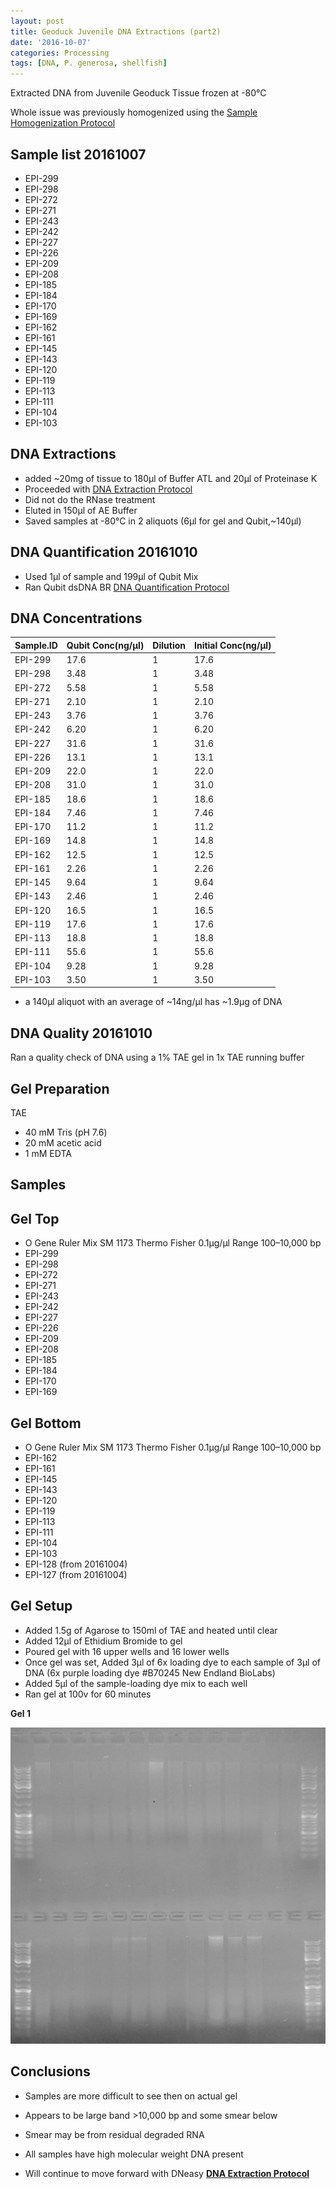 ```yaml
---
layout: post
title: Geoduck Juvenile DNA Extractions (part2)
date: '2016-10-07'
categories: Processing
tags: [DNA, P. generosa, shellfish]
---
```


Extracted DNA from Juvenile Geoduck Tissue frozen at -80°C


Whole issue was previously homogenized using the [Sample Homogenization Protocol](https://hputnam.github.io/Putnam_Lab_Notebook/Homogenization-N2-protocol/)

## Sample list 20161007   
 * EPI-299
 * EPI-298 
 * EPI-272
 * EPI-271
 * EPI-243
 * EPI-242
 * EPI-227
 * EPI-226
 * EPI-209
 * EPI-208
 * EPI-185
 * EPI-184
 * EPI-170
 * EPI-169 
 * EPI-162
 * EPI-161
 * EPI-145
 * EPI-143
 * EPI-120
 * EPI-119
 * EPI-113
 * EPI-111
 * EPI-104
 * EPI-103    

## DNA Extractions 
 * added ~20mg of tissue to 180µl of Buffer ATL and 20µl of Proteinase K
 * Proceeded with [DNA Extraction Protocol](https://hputnam.github.io/Putnam_Lab_Notebook/DNA-Extraction-Protocol/)
 * Did not do the RNase treatment
 * Eluted in 150µl of AE Buffer
 * Saved samples at -80°C in 2 aliquots (6µl for gel and Qubit,~140µl)

## DNA Quantification 20161010
 * Used 1µl of sample and 199µl of Qubit Mix
 * Ran Qubit dsDNA BR [DNA Quantification Protocol](https://hputnam.github.io/Putnam_Lab_Notebook/Qubit_BR_DNA_Protocol/)
 

## DNA Concentrations  

Sample.ID | Qubit Conc(ng/µl) | Dilution | Initial Conc(ng/µl)
 ---|---|---|---
 EPI-299 | 17.6 | 1 | 17.6
 EPI-298 | 3.48 | 1 | 3.48
 EPI-272 | 5.58 | 1 | 5.58
 EPI-271 | 2.10 | 1 | 2.10
 EPI-243 | 3.76 | 1 | 3.76
 EPI-242 | 6.20 | 1 | 6.20
 EPI-227 | 31.6 | 1 | 31.6
 EPI-226 | 13.1 | 1 | 13.1
 EPI-209 | 22.0 | 1 | 22.0
 EPI-208 | 31.0 | 1 | 31.0
 EPI-185 | 18.6 | 1 | 18.6
 EPI-184 | 7.46 | 1 | 7.46
 EPI-170 | 11.2 | 1 | 11.2
 EPI-169 | 14.8 | 1 | 14.8
 EPI-162 | 12.5 | 1 | 12.5
 EPI-161 | 2.26 | 1 | 2.26
 EPI-145 | 9.64 | 1 | 9.64
 EPI-143 | 2.46 | 1 | 2.46
 EPI-120 | 16.5 | 1 | 16.5
 EPI-119 | 17.6 | 1 | 17.6
 EPI-113 | 18.8 | 1 | 18.8
 EPI-111 | 55.6 | 1 | 55.6
 EPI-104 | 9.28 | 1 | 9.28
 EPI-103 | 3.50 | 1 | 3.50
 
 
 * a 140µl aliquot with an average of ~14ng/µl has ~1.9µg of DNA
 
 
## DNA Quality 20161010
Ran a quality check of DNA using a 1% TAE gel in 1x TAE running buffer

## Gel Preparation
TAE  

* 40 mM Tris (pH 7.6) 
* 20 mM acetic acid
* 1 mM EDTA

## Samples  

## Gel Top  

* O Gene Ruler Mix SM 1173 Thermo Fisher 0.1µg/µl Range 100–10,000 bp
 * EPI-299
 * EPI-298 
 * EPI-272
 * EPI-271
 * EPI-243
 * EPI-242
 * EPI-227
 * EPI-226
 * EPI-209
 * EPI-208
 * EPI-185
 * EPI-184 
 * EPI-170
 * EPI-169
 
## Gel Bottom  

* O Gene Ruler Mix SM 1173 Thermo Fisher 0.1µg/µl Range 100–10,000 bp
 * EPI-162
 * EPI-161
 * EPI-145
 * EPI-143
 * EPI-120
 * EPI-119
 * EPI-113
 * EPI-111
 * EPI-104
 * EPI-103
 * EPI-128 (from 20161004)
 * EPI-127 (from 20161004)


## Gel Setup

* Added 1.5g of Agarose to 150ml of TAE and heated until clear
* Added 12µl of Ethidium Bromide to gel
* Poured gel with 16 upper wells and 16 lower wells
* Once gel was set, Added 3µl of 6x loading dye to each sample of 3µl of DNA (6x purple loading dye #B70245 New Endland BioLabs)
* Added 5µl of the sample-loading dye mix to each well
* Ran gel at 100v for 60 minutes
  
**Gel 1**  

![Gel 1](https://github.com/hputnam/project_juvenile_geoduck_OA/blob/master/Sample_Processing/Gels/20161010_DNA_Gel_1.jpg?raw=true)


## Conclusions  
* Samples are more difficult to see then on actual gel
* Appears to be large band >10,000 bp and some smear below
* Smear may be from residual degraded RNA
* All samples have high molecular weight DNA present 

* Will continue to move forward with DNeasy [**DNA Extraction Protocol**](https://hputnam.github.io/Putnam_Lab_Notebook/DNA-Extraction-Protocol/)
 







